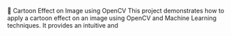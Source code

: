 🎨 Cartoon Effect on Image using OpenCV
This project demonstrates how to apply a cartoon  effect  on an image using OpenCV and Machine Learning techniques. It provides an  intuitive and 

